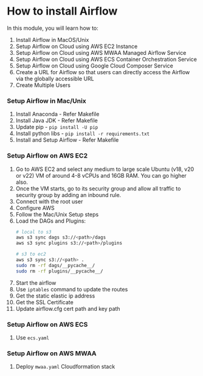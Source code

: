 # How to install Airflow

In this module, you will learn how to:

1. Install Airflow in MacOS/Unix
1. Setup Airflow on Cloud using AWS EC2 Instance
1. Setup Airflow on Cloud using AWS MWAA Managed Airflow Service
1. Setup Airflow on Cloud using AWS ECS Container Orchestration Service
1. Setup Airflow on Cloud using Google Cloud Composer Service
1. Create a URL for Airflow so that users can directly access the Airflow via the globally accessible URL
1. Create Multiple Users

### Setup Airflow in Mac/Unix

1. Install Anaconda - Refer Makefile
1. Install Java JDK - Refer Makefile
1. Update pip - `pip install -U pip`
1. Install python libs - `pip install -r requirements.txt`
1. Install and Setup Airflow - Refer Makefile

### Setup Airflow on AWS EC2

1. Go to AWS EC2 and select any medium to large scale Ubuntu (v18, v20 or v22) VM of around 4-8 vCPUs and 16GB RAM. You can go higher also.
1. Once the VM starts, go to its security group and allow all traffic to security group by adding an inbound rule.
1. Connect with the root user
1. Configure AWS
1. Follow the Mac/Unix Setup steps 
1. Load the DAGs and Plugins:
    ```sh
    # local to s3
    aws s3 sync dags s3://<path>/dags
    aws s3 sync plugins s3://<path>/plugins

    # s3 to ec2
    aws s3 sync s3://<path> .
    sudo rm -rf dags/__pycache__/
    sudo rm -rf plugins/__pycache__/
    ```
1. Start the airflow
1. Use `iptables` command to update the routes
1. Get the static elastic ip address
1. Get the SSL Certificate
1. Update airflow.cfg cert path and key path

### Setup Airflow on AWS ECS

1. Use `ecs.yaml`

### Setup Airflow on AWS MWAA

1. Deploy `mwaa.yaml` Cloudformation stack